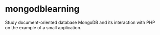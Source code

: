 mongodblearning
===============

Study document-oriented database MongoDB and its interaction with PHP on the example of a small application.
